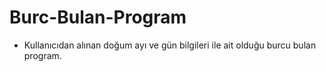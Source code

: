 # Burc-Bulan-Program
- Kullanıcıdan alınan doğum ayı ve gün bilgileri ile ait olduğu burcu bulan program.
